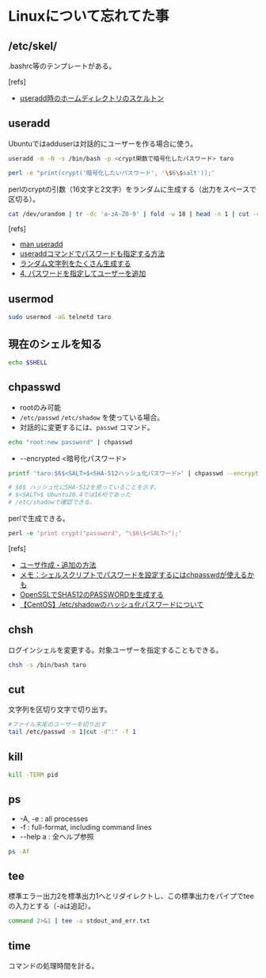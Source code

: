 # Linuxについて忘れてた事

## /etc/skel/

.bashrc等のテンプレートがある。

[refs]

- [useradd時のホームディレクトリのスケルトン](https://install-memo.hatenadiary.org/entry/20091006/1254837600)

## useradd

Ubuntuではadduserは対話的にユーザーを作る場合に使う。

```bash
useradd -m -N -s /bin/bash -p <crypt関数で暗号化したパスワード> taro
```

```bash
perl -e "print(crypt('暗号化したいパスワード', '\$6\$salt'));'
```

perlのcryptの引数（16文字と2文字）をランダムに生成する（出力をスペースで区切る）。

```bash
cat /dev/urandom | tr -dc 'a-zA-Z0-9' | fold -w 18 | head -n 1 | cut -c 1-16,17-18 --output-delimiter=" "
```

[refs]

- [man useradd](https://linuxjm.osdn.jp/html/shadow/man8/useradd.8.html)
- [useraddコマンドでパスワードも指定する方法](https://www.steponboard.net/linux/756/)
- [ランダム文字列をたくさん生成する](https://qiita.com/Vit-Symty/items/5be5326c9db9de755184)
- [4. パスワードを指定してユーザーを追加](https://qiita.com/yasushi-jp/items/71348799cf6db9759935#4-%E3%83%91%E3%82%B9%E3%83%AF%E3%83%BC%E3%83%89%E3%82%92%E6%8C%87%E5%AE%9A%E3%81%97%E3%81%A6%E3%83%A6%E3%83%BC%E3%82%B6%E3%83%BC%E3%82%92%E8%BF%BD%E5%8A%A0)

## usermod

```bash
sudo usermod -aG telnetd taro
```

## 現在のシェルを知る

```sh
echo $SHELL
```

## chpasswd

- rootのみ可能
- `/etc/passwd` `/etc/shadow` を使っている場合。
- 対話的に変更するには、`passwd` コマンド。

```bash
echo "root:new password" | chpasswd
```

- --encrypted <暗号化パスワード>

```bash
printf 'taro:$6$<SALT>$<SHA-512ハッシュ化パスワード>' | chpasswd --encrypted

# $6$ ハッシュ化にSHA-512を使っていることを示す。
# $<SALT>$ Ubuntu20.4では16桁であった
# /etc/shadowで確認できる。
```

perlで生成できる。

```perl
perl -e 'print crypt("password", "\$6\$<SALT>");'
```

[refs]

- [ユーザ作成・追加の方法](https://www.server-memo.net/centos-settings/system/useradd.html)
- [メモ：シェルスクリプトでパスワードを設定するにはchpasswdが使えるかも](https://notchained.hatenablog.com/entry/2016/09/03/130454)
- [OpenSSLでSHA512のPASSWORDを生成する](https://matoken.org/blog/2019/03/15/generate-a-sha512-password-with-openssl/)
- [【CentOS】/etc/shadowのハッシュ化パスワードについて](https://www.unknownengineer.net/entry/2017/08/16/184537)

## chsh

ログインシェルを変更する。対象ユーザーを指定することもできる。

```sh
chsh -s /bin/bash taro
```

## cut

文字列を区切り文字で切り出す。

```sh
#ファイル末尾のユーザーを切り出す
tail /etc/passwd -n 1|cut -d":" -f 1
```

## kill

```bash
kill -TERM pid
```

## ps

- -A, -e : all processes
- -f : full-format, including command lines
- --help a : 全ヘルプ参照

```sh
ps -Af
```

## tee

標準エラー出力2を標準出力1へとリダイレクトし、この標準出力をパイプでteeの入力とする（-aは追記）。

```bash
command 2>&1 | tee -a stdout_and_err.txt
```

## time

コマンドの処理時間を計る。
